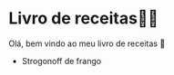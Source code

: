 # Livro de receitas:man_cook:

Olá, bem vindo ao meu livro de receitas :wave:

- Strogonoff de frango